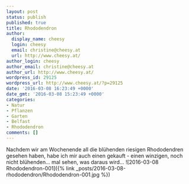 ```yaml
---
layout: post
status: publish
published: true
title: Rhododendron
author:
  display_name: cheesy
  login: cheesy
  email: christine@cheesy.at
  url: http://www.cheesy.at/
author_login: cheesy
author_email: christine@cheesy.at
author_url: http://www.cheesy.at/
wordpress_id: 29125
wordpress_url: http://www.cheesy.at/?p=29125
date: '2016-03-08 16:23:49 +0000'
date_gmt: '2016-03-08 15:23:49 +0000'
categories:
- Natur
- Pflanzen
- Garten
- Belfast
- Rhododendron
comments: []
---
```

Nachdem wir am Wochenende all die blühenden riesigen Rhododendren gesehen haben, habe ich mir auch einen gekauft - einen winzigen, noch nicht blühenden... mal sehen, was daraus wird...
![2016-03-08 Rhododendron-001]({% link _posts/2016-03-08-rhododendron/Rhododendron-001.jpg %})
